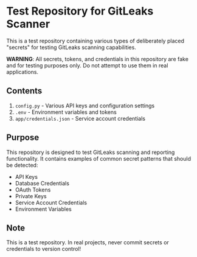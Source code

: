 # Test Repository for GitLeaks Scanner

This is a test repository containing various types of deliberately placed "secrets" for testing GitLeaks scanning capabilities. 

**WARNING**: All secrets, tokens, and credentials in this repository are fake and for testing purposes only. Do not attempt to use them in real applications.

## Contents

1. `config.py` - Various API keys and configuration settings
2. `.env` - Environment variables and tokens
3. `app/credentials.json` - Service account credentials

## Purpose

This repository is designed to test GitLeaks scanning and reporting functionality. It contains examples of common secret patterns that should be detected:

- API Keys
- Database Credentials
- OAuth Tokens
- Private Keys
- Service Account Credentials
- Environment Variables

## Note

This is a test repository. In real projects, never commit secrets or credentials to version control!
